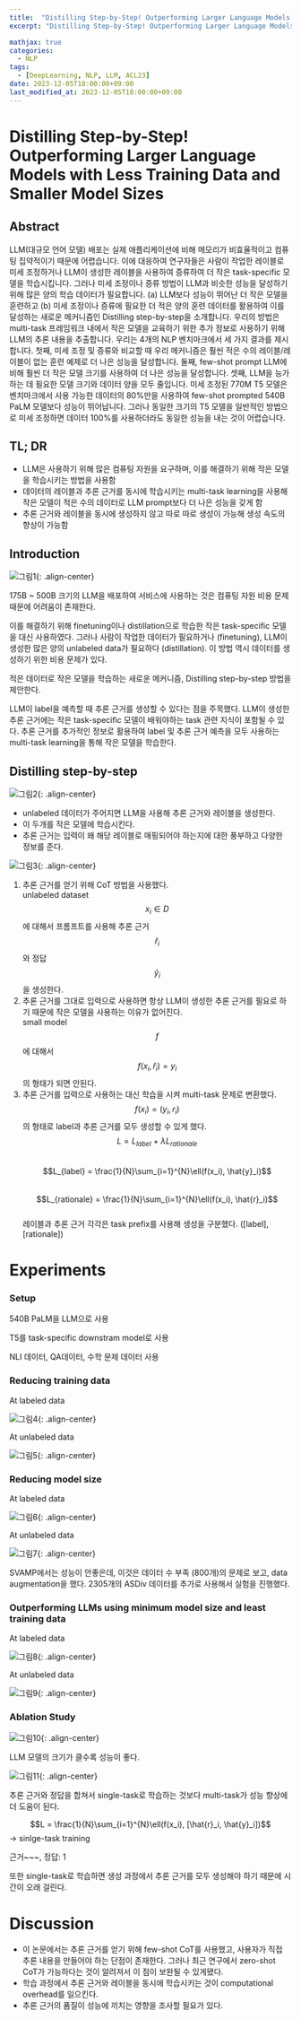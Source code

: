```yaml
---
title:  "Distilling Step-by-Step! Outperforming Larger Language Models with Less Training Data and Smaller Model Sizes 논문 읽기"
excerpt: "Distilling Step-by-Step! Outperforming Larger Language Models with Less Training Data and Smaller Model Sizes 논문 읽기"

mathjax: true
categories:
  - NLP
tags:
  - [DeepLearning, NLP, LLM, ACL23]
date: 2023-12-05T18:00:00+09:00
last_modified_at: 2023-12-05T18:00:00+09:00
---
```

  
# Distilling Step-by-Step! Outperforming Larger Language Models with Less Training Data and Smaller Model Sizes

## Abstract

LLM(대규모 언어 모델) 배포는 실제 애플리케이션에 비해 메모리가 비효율적이고 컴퓨팅 집약적이기 때문에 어렵습니다. 이에 대응하여 연구자들은 사람이 작업한 레이블로 미세 조정하거나 LLM이 생성한 레이블을 사용하여 증류하여 더 작은 task-specific 모델을 학습시킵니다. 그러나 미세 조정이나 증류 방법이 LLM과 비슷한 성능을 달성하기 위해 많은 양의 학습 데이터가 필요합니다. (a) LLM보다 성능이 뛰어난 더 작은 모델을 훈련하고 (b) 미세 조정이나 증류에 필요한 더 적은 양의 훈련 데이터를 활용하여 이를 달성하는 새로운 메커니즘인 Distilling step-by-step을 소개합니다. 우리의 방법은 multi-task 프레임워크 내에서 작은 모델을 교육하기 위한 추가 정보로 사용하기 위해 LLM의 추론 내용을 추출합니다. 우리는 4개의 NLP 벤치마크에서 세 가지 결과를 제시합니다. 첫째, 미세 조정 및 증류와 비교할 때 우리 메커니즘은 훨씬 적은 수의 레이블/레이블이 없는 훈련 예제로 더 나은 성능을 달성합니다. 둘째, few-shot prompt LLM에 비해 훨씬 더 작은 모델 크기를 사용하여 더 나은 성능을 달성합니다. 셋째, LLM을 능가하는 데 필요한 모델 크기와 데이터 양을 모두 줄입니다. 미세 조정된 770M T5 모델은 벤치마크에서 사용 가능한 데이터의 80%만을 사용하여 few-shot prompted 540B PaLM 모델보다 성능이 뛰어납니다. 그러나 동일한 크기의 T5 모델을 일반적인 방법으로 미세 조정하면 데이터 100%를 사용하더라도 동일한 성능을 내는 것이 어렵습니다.

## TL; DR

- LLM은 사용하기 위해 많은 컴퓨팅 자원을 요구하며, 이를 해결하기 위해 작은 모델을 학습시키는 방법을 사용함
- 데이터의 레이블과 추론 근거를 동시에 학습시키는 multi-task learning을 사용해 작은 모델이 적은 수의 데이터로 LLM prompt보다 더 나은 성능을 갖게 함
- 추론 근거와 레이블을 동시에 생성하지 않고 따로 따로 생성이 가능해 생성 속도의 향상이 가능함

## Introduction

![그림1](/assets/images/DSS/1.png "그림1"){: .align-center}  

175B ~ 500B 크기의 LLM을 배포하여 서비스에 사용하는 것은 컴퓨팅 자원 비용 문제 때문에 어려움이 존재한다. 

이를 해결하기 위해 finetuning이나 distillation으로 학습한 작은 task-specific 모델을 대신 사용하였다. 그러나 사람이 작업한 데이터가 필요하거나 (finetuning), LLM이 생성한 많은 양의 unlabeled data가 필요하다 (distillation). 이 방법 역시 데이터를 생성하기 위한 비용 문제가 있다.

적은 데이터로 작은 모델을 학습하는 새로운 메커니즘, Distilling step-by-step 방법을 제안한다.

LLM이 label을 예측할 때 추론 근거를 생성할 수 있다는 점을 주목했다. LLM이 생성한 추론 근거에는 작은 task-specific 모델이 배워야하는 task 관련 지식이 포함될 수 있다. 추론 근거를 추가적인 정보로 활용하여 label 및 추론 근거 예측을 모두 사용하는 multi-task learning을 통해 작은 모델을 학습한다.

## Distilling step-by-step

![그림2](/assets/images/DSS/2.png "그림2"){: .align-center}  

- unlabeled 데이터가 주어지면 LLM을 사용해 추론 근거와 레이블을 생성한다.
- 이 두개를 작은 모델에 학습시킨다.
- 추론 근거는 입력이 왜 해당 레이블로 매핑되어야 하는지에 대한 풍부하고 다양한 정보를 준다.

![그림3](/assets/images/DSS/3.png "그림3"){: .align-center}  

1. 추론 근거를 얻기 위해 CoT 방법을 사용했다.  
unlabeled dataset $$x_i \in D$$ 에 대해서 프롬프트를 사용해 추론 근거 $$\hat{r}_i$$와 정답 $$\hat{y}_i$$을 생성한다. 
2. 추론 근거를 그대로 입력으로 사용하면 항상 LLM이 생성한 추론 근거를 필요로 하기 때문에 작은 모델을 사용하는 이유가 없어진다.  
small model $$f$$에 대해서 $$f(x_i, \hat{r}_i) = y_i$$ 의 형태가 되면 안된다.  
3. 추론 근거를 입력으로 사용하는 대신 학습을 시켜 multi-task 문제로 변환했다.  
$$f(x_i) = (y_i, r_i)$$ 의 형태로 label과 추론 근거를 모두 생성할 수 있게 했다.  
$$L = L_{label}\ +\ \lambda L_{rationale}$$  
$$L_{label} = \frac{1}{N}\sum_{i=1}^{N}\ell(f(x_i), \hat{y}_i)$$  
$$L_{rationale} = \frac{1}{N}\sum_{i=1}^{N}\ell(f(x_i), \hat{r}_i)$$  
레이블과 추론 근거 각각은 task prefix를 사용해 생성을 구분했다. ([label], [rationale])  

# Experiments

### Setup

540B PaLM을 LLM으로 사용

T5를 task-specific downstram model로 사용

NLI 데이터, QA데이터, 수학 문제 데이터 사용

### Reducing training data

At labeled data

![그림4](/assets/images/DSS/4.png "그림4"){: .align-center}  

At unlabeled data

![그림5](/assets/images/DSS/5.png "그림5"){: .align-center}  

### Reducing model size

At labeled data

![그림6](/assets/images/DSS/6.png "그림6"){: .align-center}  

At unlabeled data

![그림7](/assets/images/DSS/7.png "그림7"){: .align-center}  

SVAMP에서는 성능이 안좋은데, 이것은 데이터 수 부족 (800개)의 문제로 보고, data augmentation을 했다. 2305개의 ASDiv 데이터를 추가로 사용해서 실험을 진행했다.

### Outperforming LLMs using minimum model size and least training data

At labeled data

![그림8](/assets/images/DSS/8.png "그림8"){: .align-center}  

At unlabeled data

![그림9](/assets/images/DSS/9.png "그림9"){: .align-center}  

### Ablation Study

![그림10](/assets/images/DSS/10.png "그림10"){: .align-center}  

LLM 모델의 크기가 클수록 성능이 좋다.

![그림11](/assets/images/DSS/11.png "그림11"){: .align-center}  

추론 근거와 정답을 합쳐서 single-task로 학습하는 것보다 multi-task가 성능 향상에 더 도움이 된다.

$$L = \frac{1}{N}\sum_{i=1}^{N}\ell(f(x_i), [\hat{r}_i, \hat{y}_i])$$ → sinlge-task training

근거~~~, 정답: 1

또한 single-task로 학습하면 생성 과정에서 추론 근거를 모두 생성해야 하기 때문에 시간이 오래 걸린다. 

# Discussion

- 이 논문에서는 추론 근거를 얻기 위해 few-shot CoT를 사용했고, 사용자가 직접 추론 내용을 만들어야 하는 단점이 존재한다. 그러나 최근 연구에서 zero-shot CoT가 가능하다는 것이 알려져서 이 점이 보완될 수 있게됐다.
- 학습 과정에서 추론 근거와 레이블을 동시에 학습시키는 것이 computational overhead를 일으킨다.
- 추론 근거의 품질이 성능에 끼치는 영향을 조사할 필요가 있다.